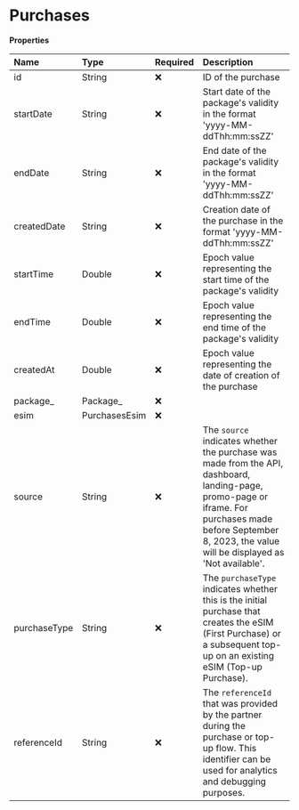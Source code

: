 # Purchases

**Properties**

| Name         | Type          | Required | Description                                                                                                                                                                                                    |
| :----------- | :------------ | :------- | :------------------------------------------------------------------------------------------------------------------------------------------------------------------------------------------------------------- |
| id           | String        | ❌       | ID of the purchase                                                                                                                                                                                             |
| startDate    | String        | ❌       | Start date of the package's validity in the format 'yyyy-MM-ddThh:mm:ssZZ'                                                                                                                                     |
| endDate      | String        | ❌       | End date of the package's validity in the format 'yyyy-MM-ddThh:mm:ssZZ'                                                                                                                                       |
| createdDate  | String        | ❌       | Creation date of the purchase in the format 'yyyy-MM-ddThh:mm:ssZZ'                                                                                                                                            |
| startTime    | Double        | ❌       | Epoch value representing the start time of the package's validity                                                                                                                                              |
| endTime      | Double        | ❌       | Epoch value representing the end time of the package's validity                                                                                                                                                |
| createdAt    | Double        | ❌       | Epoch value representing the date of creation of the purchase                                                                                                                                                  |
| package\_    | Package\_     | ❌       |                                                                                                                                                                                                                |
| esim         | PurchasesEsim | ❌       |                                                                                                                                                                                                                |
| source       | String        | ❌       | The `source` indicates whether the purchase was made from the API, dashboard, landing-page, promo-page or iframe. For purchases made before September 8, 2023, the value will be displayed as 'Not available'. |
| purchaseType | String        | ❌       | The `purchaseType` indicates whether this is the initial purchase that creates the eSIM (First Purchase) or a subsequent top-up on an existing eSIM (Top-up Purchase).                                         |
| referenceId  | String        | ❌       | The `referenceId` that was provided by the partner during the purchase or top-up flow. This identifier can be used for analytics and debugging purposes.                                                       |
